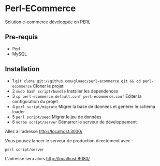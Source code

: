 Perl-ECommerce
==============

Solution e-commerce développée en PERL

Pre-requis
----------

* Perl 
* MySQL

Installation
------------

- 1 `git clone git://github.com/gloaec/perl-ecommerce.git && cd perl-ecommerce` Cloner le projet
- 2 `sudo bash script/bundle` Installer les dépendences
- 3 `cp perl-ecommerce.default.conf perl-ecommerce.conf` Editer la configuration du projet
- 4 `perl script/migrate` Migrer la base de données et genérer le schema loader
- 5 `perl script/seed` Migrer le jeu de données
- 6 `morbo script/server` Démarrer le serveur de développement

Allez à l'adresse [http://localhost:3000/](http://localhost:3000/)

Vous pouvez lancer le serveur de production directement avec :

    perl script/server

L'adresse sera alors [http://localhost:8080/](http://localhost:8080)
